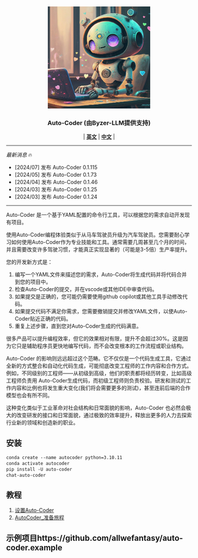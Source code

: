 <p align="center">
  <picture>    
    <img alt="auto-coder" src="./logo/auto-coder.jpeg" width=55%>
  </picture>
</p>

<h3 align="center">
Auto-Coder (由Byzer-LLM提供支持)
</h3>

<p align="center">
| <a href="./docs/en"><b>英文</b></a> | <a href="./docs/zh"><b>中文</b></a> |

</p>

---

*最新消息* 🔥

- [2024/07] 发布 Auto-Coder 0.1.115
- [2024/05] 发布 Auto-Coder 0.1.73
- [2024/04] 发布 Auto-Coder 0.1.46
- [2024/03] 发布 Auto-Coder 0.1.25
- [2024/03] 发布 Auto-Coder 0.1.24

---

Auto-Coder 是一个基于YAML配置的命令行工具，可以根据您的需求自动开发现有项目。

使用Auto-Coder编程体验类似于从马车驾驶员升级为汽车驾驶员。您需要耐心学习如何使用Auto-Coder作为专业技能和工具。通常需要几周甚至几个月的时间，并且需要改变许多驾驶习惯，才能真正实现显著的（可能是3-5倍）生产率提升。

您的开发新方式是：

1. 编写一个YAML文件来描述您的需求，Auto-Coder将生成代码并将代码合并到您的项目中。
2. 检查Auto-Coder的提交，并在vscode或其他IDE中审查代码。
3. 如果提交是正确的，您可能仍需要使用github copilot或其他工具手动修改代码。
4. 如果提交代码不满足你需求，您需要撤销提交并修改YAML文件，以使Auto-Coder贴近正确的代码。
5. 重复上述步骤，直到您对Auto-Coder生成的代码满意。


很多产品可以提升编程效率，但它的效果相对有限，提升不会超过30%。这是因为它只是辅助程序员更快地编写代码，而不会改变根本的工作流程或职业结构。

Auto-Coder 的影响则远远超过这个范畴。它不仅仅是一个代码生成工具，它通过全新的方式整合和自动化代码生成，可能彻底改变工程师的工作内容和合作方式。
例如，不同级别的工程师——从初级到高级，他们的职责都将经历转变，比如高级工程师负责用 Auto-Coder生成代码，而初级工程师则负责校验。研发和测试的工作内容和比例也将发生重大变化(我们将会需要更多的测试)，甚至连前后端的合作模型也会有所不同。

这种变化类似于工业革命对社会结构和日常面貌的影响，Auto-Coder 也必然会极大的改变研发的接口和日常面貌，通过极致的效率提升，释放出更多的人力去探索行业新的领域和创造新的职业。

## 安装

```shell
conda create --name autocoder python=3.10.11
conda activate autocoder
pip install -U auto-coder
chat-auto-coder
```

## 教程

1. [设置Auto-Coder](./docs/en/000-AutoCoder_Prepare_Journey.md)
2. [AutoCoder_准备旅程](./docs/zh/000-AutoCoder_准备旅程.md)


## 示例项目https://github.com/allwefantasy/auto-coder.example